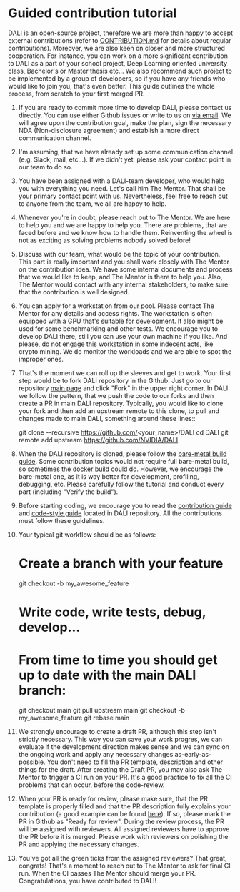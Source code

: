 # Guided contribution tutorial

DALI is an open-source project, therefore we are more than happy to accept external contributions (refer to [CONTRIBUTION.md](https://github.com/NVIDIA/DALI/blob/main/CONTRIBUTING.md) for details about regular contributions). Moreover, we are also keen on closer and more structured cooperation. For instance, you can work on a more significant contribution to DALI as a part of your school project, Deep Learning oriented university class, Bachelor's or Master thesis etc... We also recommend such project to be implemented by a group of developers, so if you have any friends who would like to join you, that's even better. This guide outlines the whole process, from scratch to your first merged PR.

1. If you are ready to commit more time to develop DALI, please contact us directly. You can use either Github issues or write to us on [via email](mailto:dali-team@nvidia.com). We will agree upon the contribution goal, make the plan, sign the necessary NDA (Non-disclosure agreement) and establish a more direct communication channel.
1. I'm assuming, that we have already set up some communication channel (e.g. Slack, mail, etc…). If we didn't yet, please ask your contact point in our team to do so.
1. You have been assigned with a DALI-team developer, who would help you with everything you need. Let's call him The Mentor. That shall be your primary contact point with us. Nevertheless, feel free to reach out to anyone from the team, we all are happy to help.
1. Whenever you're in doubt, please reach out to The Mentor. We are here to help you and we are happy to help you. There are problems, that we faced before and we know how to handle them. Reinventing the wheel is not as exciting as solving problems nobody solved before!
1. Discuss with our team, what would be the topic of your contribution. This part is really important and you shall work closely with The Mentor on the contribution idea. We have some internal documents and process that we would like to keep, and The Mentor is there to help you. Also, The Mentor would contact with any internal stakeholders, to make sure that the contribution is well designed.
1. You can apply for a workstation from our pool. Please contact The Mentor for any details and access rights. The workstation is often equipped with a GPU that's suitable for development. It also might be used for some benchmarking and other tests. We encourage you to develop DALI there, still you can use your own machine if you like. And please, do not engage this workstation in some indecent acts, like crypto mining. We do monitor the workloads and we are able to spot the improper ones.
1. That's the moment we can roll up the sleeves and get to work. Your first step would be to fork DALI repository in the Github. Just go to our repository [main page](https://github.com/NVIDIA/DALI) and click "Fork" in the upper right corner. In DALI we follow the pattern, that we push the code to our forks and then create a PR in main DALI repository. Typically, you would like to clone your fork and then add an upstream remote to this clone, to pull and changes made to main DALI, something around these lines::


    git clone --recursive https://github.com/<your_name>/DALI
    cd DALI
    git remote add upstream https://github.com/NVIDIA/DALI

1. When the DALI repository is cloned, please follow the [bare-metal build guide](https://docs.nvidia.com/deeplearning/dali/main-user-guide/docs/compilation.html#bare-metal-build). Some contribution topics would not require full bare-metal build, so sometimes the [docker build](https://docs.nvidia.com/deeplearning/dali/main-user-guide/docs/compilation.html#using-docker-builder-recommended) could do. However, we encourage the bare-metal one, as it is way better for development, profiling, debugging, etc. Please carefully follow the tutorial and conduct every part (including "Verify the build").
1. Before starting coding, we encourage you to read the [contribution guide](https://github.com/NVIDIA/DALI/blob/main/CONTRIBUTING.md) and [code-style guide](https://github.com/NVIDIA/DALI/blob/main/STYLE_GUIDE.md) located in DALI repository. All the contributions must follow these guidelines.
1. Your typical git workflow should be as follows:


    # Create a branch with your feature
    git checkout -b my_awesome_feature

    # Write code, write tests, debug, develop…

    # From time to time you should get up to date with the main DALI branch:
    git checkout main
    git pull upstream main
    git checkout -b my_awesome_feature
    git rebase main


1. We strongly encourage to create a draft PR, although this step isn't strictly necessary. This way you can save your work progres, we can evaluate if the development direction makes sense and we can sync on the ongoing work and apply any necessary changes as-early-as-possible. You don't need to fill the PR template, description and other things for the draft. After creating the Draft PR, you may also ask The Mentor to trigger a CI run on your PR. It's a good practice to fix all the CI problems that can occur, before the code-review.
1. When your PR is ready for review, please make sure, that the PR template is properly filled and that the PR description fully explains your contribution (a good example can be found [here](https://github.com/NVIDIA/DALI/pull/3557)). If so, please mark the PR in Github as "Ready for review". During the review process, the PR will be assigned with reviewers. All assigned reviewers have to approve the PR before it is merged. Please work with reviewers on polishing the PR and applying the necessary changes.
1. You've got all the green ticks from the assigned reviewers? That great, congrats! That's a moment to reach out to The Mentor to ask for final CI run. When the CI passes The Mentor should merge your PR. Congratulations, you have contributed to DALI!

